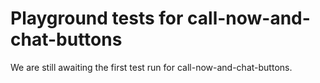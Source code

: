 # Playground tests for call-now-and-chat-buttons
We are still awaiting the first test run for call-now-and-chat-buttons.
